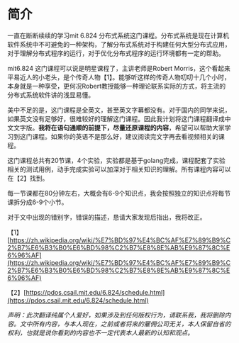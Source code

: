 # 简介

一直在断断续续的学习mit 6.824 分布式系统这门课程。分布式系统是现在计算机软件系统中不可避免的一种架构，了解分布式系统对于构建任何大型分布式应用，对于理解分布式程序的运行，对于优化分布式程序的运行环境都有一定的帮助。

mit6.824 这门课程可以说是明星课程了，主讲老师是Robert Morris，这个看起来平易近人的小老头，是个传奇人物【1】。能够听这样的传奇人物叨叨十几个小时，本身就是一种享受，更何况Robert教授能够一种理论联系实际的方式，将主流的分布式系统软件讲的浅显易懂。

美中不足的是，这门课程是全英文，甚至英文字幕都没有。对于国内的同学来说，如果英文没有足够好，很难较好的理解这门课程。因此我计划将这门课程翻译成中文文字版。**我将在语句通顺的前提下，尽量还原课程的内容**，希望可以帮助大家学习到这门课程。如果你的英语不是那么好，建议阅读完文字再去看视频相关的课程。

这门课程总共有20节课，4个实验，实验都是基于golang完成，课程配套了实验相关的测试用例，动手完成实验可以加深对于相关知识的理解。所有课程内容可以在【2】找到。

每一节课都在80分钟左右，大概会有6-9个知识点，我会按照独立的知识点将每节课拆分成6-9个小节。

对于文中出现的错别字，错误的描述，恳请大家发现后指出，我将改正。

【1】[https://zh.wikipedia.org/wiki/%E7%BD%97%E4%BC%AF%E7%89%B9%C2%B7%E6%B3%B0%E6%BD%98%C2%B7%E8%8E%AB%E9%87%8C%E6%96%AF](https://zh.wikipedia.org/wiki/%E7%BD%97%E4%BC%AF%E7%89%B9%C2%B7%E6%B3%B0%E6%BD%98%C2%B7%E8%8E%AB%E9%87%8C%E6%96%AF)

【2】[https://pdos.csail.mit.edu/6.824/schedule.html](https://pdos.csail.mit.edu/6.824/schedule.html)



_声明：此次翻译纯属个人爱好，如果涉及到任何版权行为，请联系我，我将删除内容。文中所有内容，与本人现在，之前或者将来的雇佣公司无关，本人保留自省的权利，也就是说你看到的内容也不一定代表本人最新的认知和观点。_
